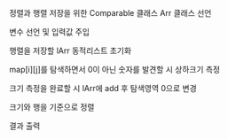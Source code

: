 정렬과 행렬 저장을 위한 Comparable 클래스 Arr 클래스 선언

변수 선언 및 입력값 주입

행렬을 저장할 lArr 동적리스트 초기화

map[i][j]를 탐색하면서 0이 아닌 숫자를 발견할 시 상하크기 측정

크기 측정을 완료할 시 lArr에 add 후 탐색영역 0으로 변경

크기와 행을 기준으로 정렬

결과 출력
